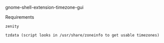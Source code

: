 gnome-shell-extension-timezone-gui

Requirements

	zenity

	tzdata (script looks in /usr/share/zoneinfo to get usable timezones)

